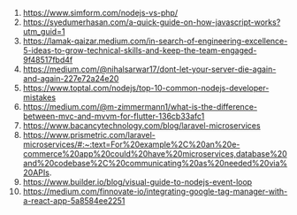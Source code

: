 1) https://www.simform.com/nodejs-vs-php/
2) https://syedumerhasan.com/a-quick-guide-on-how-javascript-works?utm_guid=1
3) https://lamak-qaizar.medium.com/in-search-of-engineering-excellence-5-ideas-to-grow-technical-skills-and-keep-the-team-engaged-9f48517fbd4f
4) https://medium.com/@nihalsarwar17/dont-let-your-server-die-again-and-again-227e72a24e20
5) https://www.toptal.com/nodejs/top-10-common-nodejs-developer-mistakes
6) https://medium.com/@m-zimmermann1/what-is-the-difference-between-mvc-and-mvvm-for-flutter-136cb33afc1
7) https://www.bacancytechnology.com/blog/laravel-microservices
8) https://www.prismetric.com/laravel-microservices/#:~:text=For%20example%2C%20an%20e-commerce%20app%20could%20have%20microservices,database%20and%20codebase%2C%20communicating%20as%20needed%20via%20APIs.
9) https://www.builder.io/blog/visual-guide-to-nodejs-event-loop
10) https://medium.com/finnovate-io/integrating-google-tag-manager-with-a-react-app-5a8584ee2251
